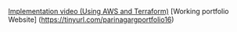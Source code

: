 [Implementation video (Using AWS and Terraform)](https://drive.google.com/drive/folders/11tCLnpEc3g_O4PfQ0irmgxnHXdYIWGEP?usp=drive_link)
[Working portfolio Website] (https://tinyurl.com/parinagargportfolio16)
